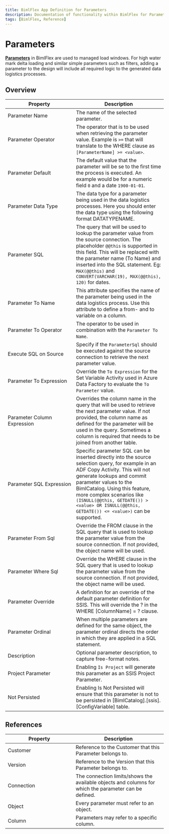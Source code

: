 ```yaml
---
title: BimlFlex App Definition for Parameters
description: Documentation of functionality within BimlFlex for Parameters
tags: [BimlFlex, Reference]
---
```


# Parameters

[**Parameters**](bimlflex-concepts-metadata-parameters) in BimlFlex are used to managed load windows. For high water mark delta loading and similar simple parameters such as filters, adding a parameter to the design will include all required logic to the generated data logistics processes.

## Overview
  
| <div style="width:200px">Property</div> | Description |
| --------- | ----------- |
|Parameter Name | The name of the selected parameter.|
|Parameter Operator | The operator that is to be used when retrieving the parameter value. Example is `>=` that will translate to the WHERE clause as `[ParameterName] >= <value>`.|
|Parameter Default | The default value that the parameter will be se to the first time the process is executed. An example would be for a numeric field `0` and a date `1900-01-01`.|
|Parameter Data Type | The data type for a parameter being used in the data logistics processes. Here you should enter the data type using the following format DATATYPENAME.|
|Parameter SQL | The query that will be used to lookup the parameter value from the source connection. The placeholder `@@this` is supported in this field. This will be replaced with the parameter name (To Name) and inserted into the SQL statement. Eg: `MAX(@@this)` and `CONVERT(VARCHAR(19), MAX(@@this), 120)` for dates.|
|Parameter To Name | This attribute specifies the name of the parameter being used in the data logistics process. Use this attribute to define a from- and to variable on a column.|
|Parameter To Operator | The operator to be used in combination with the `Parameter To Name`.|
|Execute SQL on Source | Specify if the `ParameterSql` should be executed against the source connection to retrieve the next parameter value.|
|Parameter To Expression | Override the `To Expression` for the Set Variable Activity used in Azure Data Factory to evaluate the `To Parameter` value.|
|Parameter Column Expression | Overrides the column name in the query that will be used to retrieve the next parameter value. If not provided, the column name as defined for the parameter will be used in the query. Sometimes a column is required that needs to be joined from another table.|
|Parameter SQL Expression | Specific parameter SQL can be inserted directly into the source selection query, for example in an ADF Copy Activity. This will not generate lookups and commit parameter values to the BimlCatalog. Using this feature, more complex scenarios like `(ISNULL(@@this, GETDATE()) > <value> OR ISNULL(@@this, GETDATE()) <= <value>)` can be supported.|
|Parameter From Sql | Override the FROM clause in the SQL query that is used to lookup the parameter value from the source connection. If not provided, the object name will be used.|
|Parameter Where Sql | Override the WHERE clause in the SQL query that is used to lookup the parameter value from the source connection. If not provided, the object name will be used.|
|Parameter Override | A definition for an override of the default parameter definition for SSIS. This will override the ? in the WHERE [ColumnName] = ? clause.|
|Parameter Ordinal | When multiple parameters are defined for the same object, the parameter ordinal directs the order in which they are applied in a SQL statement.|
|Description | Optional parameter description, to capture free-format notes.|
|Project Parameter | Enabling `Is Project` will generate this parameter as an SSIS Project Parameter.|
|Not Persisted | Enabling Is Not Persisted will ensure that this parameter is not to be persisted in [BimlCatalog].[ssis].[ConfigVariable] table.|

## References
  
| <div style="width:200px">Property</div> | Description |
| --------- | ----------- |
|Customer | Reference to the Customer that this Parameter belongs to.|
|Version | Reference to the Version that this Parameter belongs to.|
|Connection | The connection limits/shows the available objects and columns for which the parameter can be defined.|
|Object | Every parameter must refer to an object.|
|Column | Parameters may refer to a specific column.|

